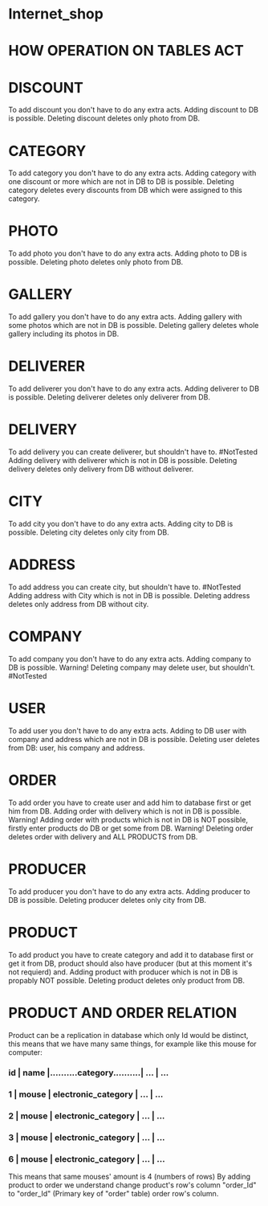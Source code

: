 # Internet_shop

<h1>HOW OPERATION ON TABLES ACT</h1>

<h1>DISCOUNT</h1>
To add discount you don't have to do any extra acts.
Adding discount to DB is possible.
Deleting discount deletes only photo from DB.

<h1>CATEGORY</h1>
To add category you don't have to do any extra acts.
Adding category with one discount or more which are not in DB to DB is possible.
Deleting category deletes every discounts from DB which were assigned to this category.

<h1>PHOTO</h1>
To add photo you don't have to do any extra acts.
Adding photo to DB is possible.
Deleting photo deletes only photo from DB.

<h1>GALLERY</h1>
To add gallery you don't have to do any extra acts.
Adding gallery with some photos which are not in DB is possible.
Deleting gallery deletes whole gallery including its photos in DB.

<h1>DELIVERER</h1>
To add deliverer you don't have to do any extra acts.
Adding deliverer to DB is possible.
Deleting deliverer deletes only deliverer from DB.

<h1>DELIVERY</h1>
To add delivery you can create deliverer, but shouldn't have to. #NotTested
Adding delivery with deliverer which is not in DB is possible.
Deleting delivery deletes only delivery from DB without deliverer.

<h1>CITY</h1>
To add city you don't have to do any extra acts.
Adding city to DB is possible.
Deleting city deletes only city from DB.

<h1>ADDRESS</h1>
To add address you can create city, but shouldn't have to. #NotTested
Adding address with City which is not in DB is possible.
Deleting address deletes only address from DB without city.

<h1>COMPANY</h1>
To add company you don't have to do any extra acts.
Adding company to DB is possible.
Warning! Deleting company may delete user, but shouldn't. #NotTested

<h1>USER</h1>
To add user you don't have to do any extra acts.
Adding to DB user with company and address which are not in DB is possible.
Deleting user deletes from DB: user, his company and address.

<h1>ORDER</h1>
To add order you have to create user and add him to database first or get him from DB.
Adding order with delivery which is not in DB is possible.
Warning! Adding order with products which is not in DB is NOT possible, firstly enter products do DB or get some from DB.
Warning! Deleting order deletes order with delivery and ALL PRODUCTS from DB.

<h1>PRODUCER</h1>
To add producer you don't have to do any extra acts.
Adding producer to DB is possible.
Deleting producer deletes only city from DB.

<h1>PRODUCT</h1>
To add product you have to create category and add it to database first or get it from DB, product should also have
producer (but at this moment it's not requierd) and.
Adding product with producer which is not in DB is propably NOT possible.
Deleting product deletes only product from DB.

<h1>PRODUCT AND ORDER RELATION</h1>
Product can be a replication in database which only Id would be distinct, this means that we have many same things, for example like this mouse for computer:
<h3>id | name  |..........category..........| ... | ...</h3>
<h3>1  | mouse | electronic_category | ... | ...</h3>
<h3>2  | mouse | electronic_category | ... | ...</h3>
<h3>3  | mouse | electronic_category | ... | ...</h3>
<h3>6  | mouse | electronic_category | ... | ...</h3>

This means that same mouses' amount is 4 (numbers of rows)
By adding product to order we understand change product's row's column "order_Id" to "order_Id" (Primary key of "order" table) order row's column.
